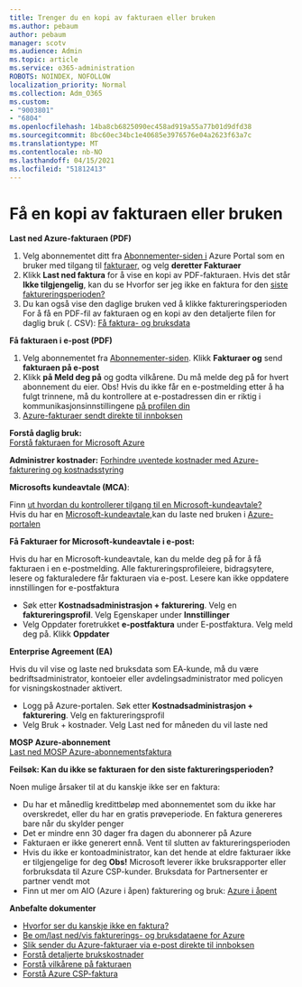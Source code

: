 ```yaml
---
title: Trenger du en kopi av fakturaen eller bruken
ms.author: pebaum
author: pebaum
manager: scotv
ms.audience: Admin
ms.topic: article
ms.service: o365-administration
ROBOTS: NOINDEX, NOFOLLOW
localization_priority: Normal
ms.collection: Adm_O365
ms.custom:
- "9003801"
- "6804"
ms.openlocfilehash: 14ba8cb6825090ec458ad919a55a77b01d9dfd38
ms.sourcegitcommit: 8bc60ec34bc1e40685e3976576e04a2623f63a7c
ms.translationtype: MT
ms.contentlocale: nb-NO
ms.lasthandoff: 04/15/2021
ms.locfileid: "51812413"
---
```

# <a name="get-a-copy-of-your-bill-or-usage"></a>Få en kopi av fakturaen eller bruken

**Last ned Azure-fakturaen (PDF)**

1. Velg abonnementet ditt fra [Abonnementer-siden i](https://portal.azure.com/#blade/Microsoft_Azure_Billing/SubscriptionsBlade) Azure Portal som en bruker med tilgang til [fakturaer,](https://docs.microsoft.com/azure/cost-management-billing/manage/manage-billing-access?WT.mc_id=Portal-Microsoft_Azure_Support) og velg **deretter Fakturaer**
2. Klikk **Last ned faktura** for å vise en kopi av PDF-fakturaen. Hvis det står **Ikke tilgjengelig**, kan du se Hvorfor ser jeg ikke en faktura for den [siste faktureringsperioden?](https://docs.microsoft.com/azure/cost-management-billing/manage/download-azure-invoice-daily-usage-date?WT.mc_id=Portal-Microsoft_Azure_Support#noinvoice)
3. Du kan også vise den daglige bruken ved å klikke faktureringsperioden For å få en PDF-fil av fakturaen og en kopi av den detaljerte filen for daglig bruk (. CSV): [Få faktura- og bruksdata](https://docs.microsoft.com/azure/cost-management-billing/manage/download-azure-invoice-daily-usage-date?WT.mc_id=Portal-Microsoft_Azure_Support)

**Få fakturaen i e-post (PDF)**

1. Velg abonnementet fra [Abonnementer-siden](https://ms.portal.azure.com/#blade/Microsoft_Azure_Billing/SubscriptionsBlade). Klikk **Fakturaer og** send **fakturaen på e-post**
2. Klikk **på Meld deg på** og godta vilkårene. Du må melde deg på for hvert abonnement du eier. Obs! Hvis du ikke får en e-postmelding etter å ha fulgt trinnene, må du kontrollere at e-postadressen din er riktig i kommunikasjonsinnstillingene [på profilen din](https://account.windowsazure.com/profile)
3. [Azure-fakturaer sendt direkte til innboksen](https://azure.microsoft.com/blog/azure-email-invoices/)

**Forstå daglig bruk:**  
 [Forstå fakturaen for Microsoft Azure](https://docs.microsoft.com/azure/cost-management-billing/understand/review-individual-bill?WT.mc_id=Portal-Microsoft_Azure_Support)  

**Administrer kostnader:** [Forhindre uventede kostnader med Azure-fakturering og kostnadsstyring](https://docs.microsoft.com/azure/cost-management-billing/manage/getting-started?WT.mc_id=Portal-Microsoft_Azure_Support)  

**Microsofts kundeavtale (MCA)**:

Finn  [ut hvordan du kontrollerer tilgang til en Microsoft-kundeavtale?](https://docs.microsoft.com/azure/cost-management-billing/manage/download-azure-invoice-daily-usage-date?WT.mc_id=Portal-Microsoft_Azure_Support#check-access-to-a-microsoft-customer-agreement)  
Hvis du har en [Microsoft-kundeavtale,](https://docs.microsoft.com/azure/cost-management-billing/manage/download-azure-invoice-daily-usage-date?WT.mc_id=Portal-Microsoft_Azure_Support#check-access-to-a-microsoft-customer-agreement)kan du laste ned bruken i [Azure-portalen](https://portal.azure.com/)

**Få Fakturaer for Microsoft-kundeavtale i e-post:**

Hvis du har en Microsoft-kundeavtale, kan du melde deg på for å få fakturaen i en e-postmelding. Alle faktureringsprofileiere, bidragsytere, lesere og fakturaledere får fakturaen via e-post. Lesere kan ikke oppdatere innstillingen for e-postfaktura

- Søk etter **Kostnadsadministrasjon + fakturering**. Velg en **faktureringsprofil**. Velg Egenskaper under **Innstillinger**
- Velg Oppdater foretrukket **e-postfaktura** under E-postfaktura. Velg meld deg på. Klikk **Oppdater**

**Enterprise Agreement (EA)**

Hvis du vil vise og laste ned bruksdata som EA-kunde, må du være bedriftsadministrator, kontoeier eller avdelingsadministrator med policyen for visningskostnader aktivert.

- Logg på Azure-portalen. Søk etter **Kostnadsadministrasjon + fakturering**. Velg en faktureringsprofil
- Velg Bruk + kostnader. Velg Last ned for måneden du vil laste ned

**MOSP Azure-abonnement**  
[Last ned MOSP Azure-abonnementsfaktura](https://docs.microsoft.com/azure/cost-management-billing/understand/download-azure-invoice?WT.mc_id=Portal-Microsoft_Azure_Support#download-your-mosp-azure-subscription-invoice)

**Feilsøk: Kan du ikke se fakturaen for den siste faktureringsperioden?**

Noen mulige årsaker til at du kanskje ikke ser en faktura:

- Du har et månedlig kredittbeløp med abonnementet som du ikke har overskredet, eller du har en gratis prøveperiode. En faktura genereres bare når du skylder penger
- Det er mindre enn 30 dager fra dagen du abonnerer på Azure
- Fakturaen er ikke generert ennå. Vent til slutten av faktureringsperioden
- Hvis du ikke er kontoadministrator, kan det hende at eldre fakturaer ikke er tilgjengelige for deg **Obs!** Microsoft leverer ikke bruksrapporter eller forbruksdata til Azure CSP-kunder. Bruksdata for Partnersenter er partner vendt mot
- Finn ut mer om AIO (Azure i åpen) fakturering og bruk: [Azure i åpent](https://azure.microsoft.com/offers/ms-azr-0111p/)

**Anbefalte dokumenter**

- [Hvorfor ser du kanskje ikke en faktura?](https://docs.microsoft.com/azure/cost-management-billing/understand/download-azure-invoice?WT.mc_id=Portal-Microsoft_Azure_Support#noinvoice)
- [Be om/last ned/vis fakturerings- og bruksdataene for Azure](https://docs.microsoft.com/azure/cost-management-billing/manage/download-azure-invoice-daily-usage-date?WT.mc_id=Portal-Microsoft_Azure_Support)
- [Slik sender du Azure-fakturaer via e-post direkte til innboksen](https://docs.microsoft.com/azure/cost-management-billing/manage/download-azure-invoice-daily-usage-date?WT.mc_id=Portal-Microsoft_Azure_Support)
- [Forstå detaljerte brukskostnader](https://docs.microsoft.com/azure/cost-management-billing/understand/review-individual-bill?WT.mc_id=Portal-Microsoft_Azure_Support#csv)
- [Forstå vilkårene på fakturaen](https://docs.microsoft.com/azure/cost-management-billing/understand/understand-invoice?WT.mc_id=Portal-Microsoft_Azure_Support)
- [Forstå Azure CSP-faktura](https://docs.microsoft.com/partner-center/azure-plan-lp?WT.mc_id=Portal-Microsoft_Azure_Support)

